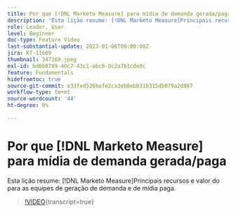 ```yaml
---
title: Por que [!DNL Marketo Measure] para mídia de demanda gerada/paga
description: 'Esta lição resume: [!DNL Marketo Measure]Principais recursos e valor do para as equipes de geração de demanda e de mídia paga.'
role: Leader, User
level: Beginner
doc-type: Feature Video
last-substantial-update: 2023-01-06T00:00:00Z
jira: KT-11669
thumbnail: 347169.jpeg
exl-id: bd6b0789-40c7-43c1-abc0-0c2a7b1cde8c
feature: Fundamentals
hidefromtoc: true
source-git-commit: e33fed526bafe2ca3eb8ebb31b315db079a2d887
workflow-type: tm+mt
source-wordcount: '44'
ht-degree: 0%

---
```


# Por que [!DNL Marketo Measure] para mídia de demanda gerada/paga

Esta lição resume: [!DNL Marketo Measure]Principais recursos e valor do para as equipes de geração de demanda e de mídia paga.

>[!VIDEO](https://video.tv.adobe.com/v/347169/?learn=on){transcript=true}
